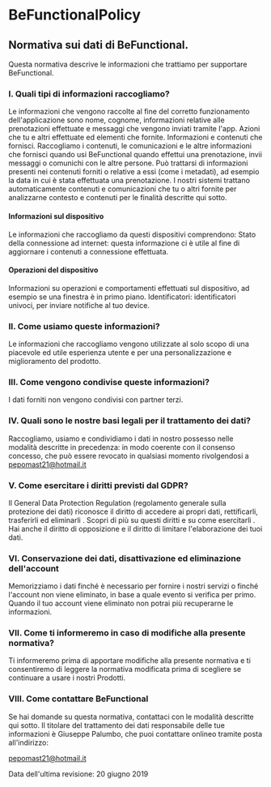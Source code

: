 # BeFunctionalPolicy
## Normativa sui dati di BeFunctional.
Questa normativa descrive le informazioni che trattiamo per supportare BeFunctional.

### I. Quali tipi di informazioni raccogliamo?
Le informazioni che vengono raccolte al fine del corretto funzionamento dell'applicazione sono nome, cognome, informazioni relative alle prenotazioni effettuate e messaggi che vengono inviati tramite l'app.
Azioni che tu e altri effettuate ed elementi che fornite.
Informazioni e contenuti che fornisci. 
Raccogliamo i contenuti, le comunicazioni e le altre informazioni che fornisci quando usi BeFunctional quando effettui una prenotazione, invii messaggi o comunichi con le altre persone. Può trattarsi di informazioni presenti nei contenuti forniti o relative a essi (come i metadati), ad esempio la data in cui è stata effettuata una prenotazione. I nostri sistemi trattano automaticamente contenuti e comunicazioni che tu o altri fornite per analizzarne contesto e contenuti per le finalità descritte qui sotto.
#### Informazioni sul dispositivo
Le informazioni che raccogliamo da questi dispositivi comprendono:
Stato della connessione ad internet: questa informazione ci è utile al fine di aggiornare i contenuti a connessione effettuata.
#### Operazioni del dispositivo
Informazioni su operazioni e comportamenti effettuati sul dispositivo, ad esempio se una finestra è in primo piano.
Identificatori: identificatori univoci, per inviare notifiche al tuo device.

### II. Come usiamo queste informazioni?
Le informazioni che raccogliamo vengono utilizzate al solo scopo di una piacevole ed utile esperienza utente e per una personalizzazione e miglioramento del prodotto.

### III. Come vengono condivise queste informazioni?
I dati forniti non vengono condivisi con partner terzi.
    
### IV. Quali sono le nostre basi legali per il trattamento dei dati?
Raccogliamo, usiamo e condividiamo i dati in nostro possesso nelle modalità descritte in precedenza:
in modo coerente con il consenso concesso, che può essere revocato in qualsiasi momento rivolgendosi a pepomast21@hotmail.it

### V. Come esercitare i diritti previsti dal GDPR?
Il General Data Protection Regulation (regolamento generale sulla protezione dei dati) riconosce il diritto di accedere ai propri dati, rettificarli, trasferirli ed eliminarli . Scopri di più su questi diritti e su come esercitarli . Hai anche il diritto di opposizione e il diritto di limitare l'elaborazione dei tuoi dati.

### VI. Conservazione dei dati, disattivazione ed eliminazione dell'account
Memorizziamo i dati finché è necessario per fornire i nostri servizi o finché l'account non viene eliminato, in base a quale evento si verifica per primo. Quando il tuo account viene eliminato non potrai più recuperarne le informazioni.

### VII. Come ti informeremo in caso di modifiche alla presente normativa?
Ti informeremo prima di apportare modifiche alla presente normativa e ti consentiremo di leggere la normativa modificata prima di scegliere se continuare a usare i nostri Prodotti.

### VIII. Come contattare BeFunctional
Se hai domande su questa normativa, contattaci con le modalità descritte qui sotto.
Il titolare del trattamento dei dati responsabile delle tue informazioni è Giuseppe Palumbo, che puoi contattare onlineo tramite posta all'indirizzo:

pepomast21@hotmail.it


Data dell'ultima revisione: 20 giugno 2019 
